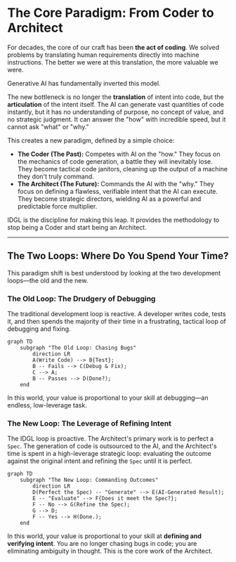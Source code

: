 # The Core Paradigm: From Coder to Architect

For decades, the core of our craft has been **the act of coding**. We solved problems by translating human requirements directly into machine instructions. The better we were at this translation, the more valuable we were.

Generative AI has fundamentally inverted this model.

The new bottleneck is no longer the **translation** of intent into code, but the **articulation** of the intent itself. The AI can generate vast quantities of code instantly, but it has no understanding of purpose, no concept of value, and no strategic judgment. It can answer the "how" with incredible speed, but it cannot ask "what" or "why."

This creates a new paradigm, defined by a simple choice:

*   **The Coder (The Past):** Competes with AI on the "how." They focus on the mechanics of code generation, a battle they will inevitably lose. They become tactical code janitors, cleaning up the output of a machine they don't truly command.
*   **The Architect (The Future):** Commands the AI with the "why." They focus on defining a flawless, verifiable intent that the AI can execute. They become strategic directors, wielding AI as a powerful and predictable force multiplier.

IDGL is the discipline for making this leap. It provides the methodology to stop being a Coder and start being an Architect.

---

## The Two Loops: Where Do You Spend Your Time?

This paradigm shift is best understood by looking at the two development loops—the old and the new.

### The Old Loop: The Drudgery of Debugging

The traditional development loop is reactive. A developer writes code, tests it, and then spends the majority of their time in a frustrating, tactical loop of debugging and fixing.

```mermaid
graph TD
    subgraph "The Old Loop: Chasing Bugs"
        direction LR
        A(Write Code) --> B{Test};
        B -- Fails --> C(Debug & Fix);
        C --> A;
        B -- Passes --> D(Done?);
    end
```
In this world, your value is proportional to your skill at debugging—an endless, low-leverage task.

### The New Loop: The Leverage of Refining Intent

The IDGL loop is proactive. The Architect's primary work is to perfect a `Spec`. The generation of code is outsourced to the AI, and the Architect's time is spent in a high-leverage strategic loop: evaluating the outcome against the original intent and refining the `Spec` until it is perfect.

```mermaid
graph TD
    subgraph "The New Loop: Commanding Outcomes"
        direction LR
        D(Perfect the Spec) -- "Generate" --> E(AI-Generated Result);
        E -- "Evaluate" --> F{Does it meet the Spec?};
        F -- No --> G(Refine the Spec);
        G --> D;
        F -- Yes --> H(Done.);
    end
```

In this world, your value is proportional to your skill at **defining and verifying intent**. You are no longer chasing bugs in code; you are eliminating ambiguity in thought. This is the core work of the Architect.
